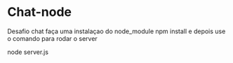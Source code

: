 # Chat-node
Desafio chat
faça uma instalaçao do node_module
npm install
e depois use o comando para rodar o server

node server.js
